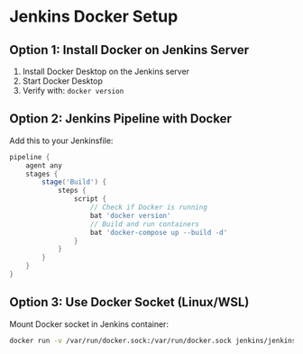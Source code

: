 # Jenkins Docker Setup

## Option 1: Install Docker on Jenkins Server
1. Install Docker Desktop on the Jenkins server
2. Start Docker Desktop
3. Verify with: `docker version`

## Option 2: Jenkins Pipeline with Docker
Add this to your Jenkinsfile:

```groovy
pipeline {
    agent any
    stages {
        stage('Build') {
            steps {
                script {
                    // Check if Docker is running
                    bat 'docker version'
                    // Build and run containers
                    bat 'docker-compose up --build -d'
                }
            }
        }
    }
}
```

## Option 3: Use Docker Socket (Linux/WSL)
Mount Docker socket in Jenkins container:
```bash
docker run -v /var/run/docker.sock:/var/run/docker.sock jenkins/jenkins
```